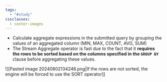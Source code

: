 ```yaml
---
tags:
  - "#study"
cssclasses:
  - center-images
---
```

- Calculate aggregate expressions in the submitted query by grouping the values of an aggregated column (MIN, MAX, COUNT, AVG, SUM)
- The Stream Aggregate operator is fast due to the fact that it **requires the rows to be sorted based on the columns specified in the `GROUP BY`** clause before aggregating these values.

![[Pasted image 20240802134246.png|If the rows are not sorted, the engine will be forced to use the SORT operator]]